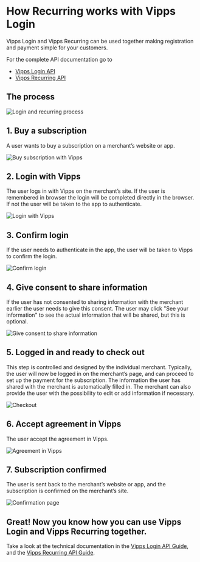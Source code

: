 <!-- START_METADATA
---
title: "Vipps Login"
sidebar_position: 15
---
END_METADATA -->

# How Recurring works with Vipps Login

Vipps Login and Vipps Recurring can be used together making registration and payment simple for your customers.

For the complete API documentation go to

* [Vipps Login API](https://vippsas.github.io/vipps-developer-docs/docs/APIs/login-api)
* [Vipps Recurring API](https://vippsas.github.io/vipps-developer-docs/docs/APIs/recurring-api)

## The process

![Login and recurring process](../images/vipps-login-recurring-howitworks/login-recurring-process.svg)


## 1. Buy a subscription

A user wants to buy a subscription on a merchant’s website or app.

![Buy subscription with Vipps](../images/vipps-login-recurring-howitworks/login-recurring-step1.svg)

## 2. Login with Vipps

The user logs in with Vipps on the merchant’s site.
If the user is remembered in browser the login will be completed directly in the browser. If not the user will be taken to the app to authenticate.

![Login with Vipps](../images/vipps-login-recurring-howitworks/login-recurring-step2.svg)

## 3. Confirm login

If the user needs to authenticate in the app, the user will be taken to Vipps to confirm the login.

![Confirm login](../images/vipps-login-recurring-howitworks/login-recurring-step3.svg)

## 4. Give consent to share information

If the user has not consented to sharing information with the merchant earlier the user needs to give this consent.
The user may click "See your information" to see the actual information that will be shared, but this is optional.

![Give consent to share information](../images/vipps-login-recurring-howitworks/login-recurring-step4.svg)

## 5. Logged in and ready to check out

This step is controlled and designed by the individual merchant. Typically, the user will now be logged in on the merchant’s page, and can proceed to set up the payment for the subscription. The information the user has shared with the merchant is automatically filled in. The merchant can also provide the user with the possibility to edit or add information if necessary.

![Checkout](../images/vipps-login-recurring-howitworks/login-recurring-step5.svg)

## 6. Accept agreement in Vipps

The user accept the agreement in Vipps.

![Agreement in Vipps](../images/vipps-login-recurring-howitworks/login-recurring-step6.png)

## 7. Subscription confirmed

The user is sent back to the merchant’s website or app, and the subscription is confirmed on the merchant’s site.

![Confirmation page](../images/vipps-login-recurring-howitworks/login-recurring-step7.svg)

## Great! Now you know how you can use Vipps Login and Vipps Recurring together.

Take a look at the technical documentation in the
[Vipps Login API Guide](https://vippsas.github.io/vipps-developer-docs/docs/APIs/login-api/vipps-login-api),
and the
[Vipps Recurring API Guide](../vipps-recurring-api.md).
